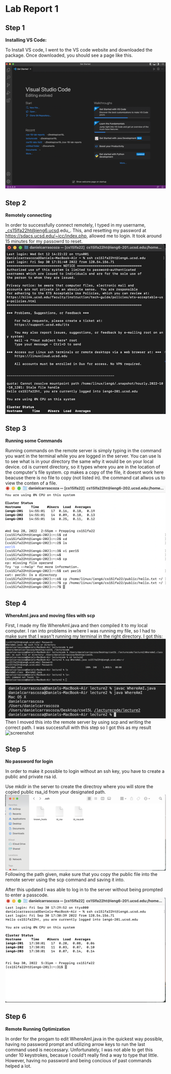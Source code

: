 # Lab Report 1

## Step 1

__Installing VS Code:__

To Install VS code, I went to the VS code website and downloaded the package. Once downloaded, you should see a page like this.

![screenshot](vs-code-screenshot.png)
## Step 2

__Remotely connecting__

In order to successfully connect remotely, I typed in my username, _cs15lfa22ht@ieng6.ucsd.edu_. This, and resetting my password at https://sdacs.ucsd.edu/~icc/index.php, allowed me to login. It took around 15 minutes for my passowrd to reset.
![screenshot](newscreenshot1.png)
## Step 3 

__Running some Commands__

Running commands on the remote server is simply typing in the command you want in the terminal while you are logged in the server. You can use ls to see what is in your directory the same why it would be on your local device. cd is current directory, so it types where you are in the location of the computer's file system. cp makes a copy of the file, it doesnt work here beacuse there is no file to copy (not listed in). the command cat allwos us to view the conten of a file.
![screenshot](command_screenshots.png)

## Step 4

__WhereAmI.java and moving files with scp__

First, I made my file WhereAmI.java and then compiled it to my local computer. I ran into problems in where I was running my file, so I had to make sure that I wasn't running my terminal in the right directory. 
I got this: 
![screenshot](WhereAmI1.png)
![screenshot](newscreenshot3.png)
Then I moved this into the remote server by using scp and writing the correct path. 
I was successfull with this step so I got this as my result
![screenshot](newscreenshot2.png.png)
## Step 5 

__No password for login__

In order to make it possible to login without an ssh key, you have to create a public and private rsa id. 

Use mkdir in the server to create the directroy where you will store the copied public rsa_id from your designated path.
![screenshot](ssh-file-location.png)
Following the path given, make sure that you copy the public file into the remote server using the scp command and saving it into. 

After this updated I was able to log in to the server without being prompted to enter a passcode.
![screenshot](no-passcode.png)
## Step 6 

__Remote Running Optimization__

In order for the progam to edit WhereAmI.java in the quickest way possible, having no password prompt and utilizing arrow keys to run the last command used is neccessary. Unfortunately, I was not able to get this under 10 keystrokes, becasue I could't really find a way to type that little. However, having no password and being concious of past commands helped a lot. 